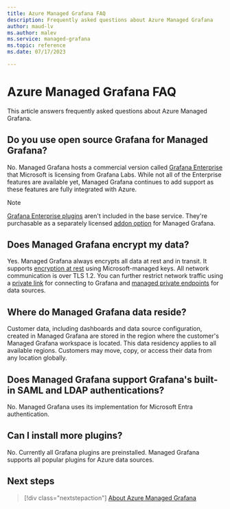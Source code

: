 ```yaml
---
title: Azure Managed Grafana FAQ
description: Frequently asked questions about Azure Managed Grafana
author: maud-lv
ms.author: malev
ms.service: managed-grafana
ms.topic: reference
ms.date: 07/17/2023

---
```


# Azure Managed Grafana FAQ

This article answers frequently asked questions about Azure Managed Grafana.

## Do you use open source Grafana for Managed Grafana?

No. Managed Grafana hosts a commercial version called [Grafana Enterprise](https://grafana.com/products/enterprise/grafana/) that Microsoft is licensing from Grafana Labs. While not all of the Enterprise features are available yet, Managed Grafana continues to add support as these features are fully integrated with Azure.

> [!NOTE]
> [Grafana Enterprise plugins](https://grafana.com/grafana/plugins/?enterprise=1&orderBy=weight&direction=asc) aren't included in the base service. They're purchasable as a separately licensed [addon option](./how-to-grafana-enterprise.md) for Managed Grafana.

## Does Managed Grafana encrypt my data?

Yes. Managed Grafana always encrypts all data at rest and in transit. It supports [encryption at rest](./encryption.md) using Microsoft-managed keys. All network communication is over TLS 1.2. You can further restrict network traffic using a [private link](./how-to-set-up-private-access.md) for connecting to Grafana and [managed private endpoints](./how-to-connect-to-data-source-privately.md) for data sources.

## Where do Managed Grafana data reside?

Customer data, including dashboards and data source configuration, created in Managed Grafana are stored in the region where the customer's Managed Grafana workspace is located. This data residency applies to all available regions. Customers may move, copy, or access their data from any location globally.

## Does Managed Grafana support Grafana's built-in SAML and LDAP authentications?

No. Managed Grafana uses its implementation for Microsoft Entra authentication.

## Can I install more plugins?

No. Currently all Grafana plugins are preinstalled. Managed Grafana supports all popular plugins for Azure data sources.

## Next steps

> [!div class="nextstepaction"]
> [About Azure Managed Grafana](./overview.md)
